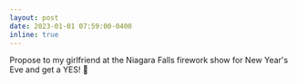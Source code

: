 ```yaml
---
layout: post
date: 2023-01-01 07:59:00-0400
inline: true
---
```


Propose to my girlfriend at the Niagara Falls firework show for New Year's Eve and get a YES! 💑
